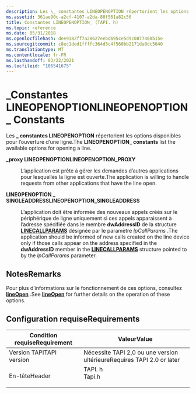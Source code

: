 ```yaml
---
description: Les \_ constantes LINEOPENOPTION répertorient les options disponibles pour l’ouverture d’une ligne.
ms.assetid: 361ae90c-a2cf-4107-a2da-80f561a82c56
title: Constantes LINEOPENOPTION_ (TAPI. h)
ms.topic: reference
ms.date: 05/31/2018
ms.openlocfilehash: dee9182ff7a28627eebd695ce5d9c0877460b15e
ms.sourcegitcommit: c8ec1ded1ffffc364d3c4f560bb2171da0dc5040
ms.translationtype: MT
ms.contentlocale: fr-FR
ms.lasthandoff: 03/22/2021
ms.locfileid: "106541675"
---
```

# <a name="lineopenoption_-constants"></a><span data-ttu-id="da325-103">\_Constantes LINEOPENOPTION</span><span class="sxs-lookup"><span data-stu-id="da325-103">LINEOPENOPTION\_ Constants</span></span>

<span data-ttu-id="da325-104">Les **\_ constantes LINEOPENOPTION** répertorient les options disponibles pour l’ouverture d’une ligne.</span><span class="sxs-lookup"><span data-stu-id="da325-104">The **LINEOPENOPTION\_ constants** list the available options for opening a line.</span></span>

<dl> <dt>

<span data-ttu-id="da325-105"><span id="LINEOPENOPTION_PROXY"></span><span id="lineopenoption_proxy"></span>**\_proxy LINEOPENOPTION**</span><span class="sxs-lookup"><span data-stu-id="da325-105"><span id="LINEOPENOPTION_PROXY"></span><span id="lineopenoption_proxy"></span>**LINEOPENOPTION\_PROXY**</span></span>
</dt> <dd> <dl> <dt>



<span data-ttu-id="da325-106">L’application est prête à gérer les demandes d’autres applications pour lesquelles la ligne est ouverte.</span><span class="sxs-lookup"><span data-stu-id="da325-106">The application is willing to handle requests from other applications that have the line open.</span></span>


</dt> </dl> </dd> <dt>

<span data-ttu-id="da325-107"><span id="LINEOPENOPTION_SINGLEADDRESS"></span><span id="lineopenoption_singleaddress"></span>**LINEOPENOPTION \_ SINGLEADDRESS**</span><span class="sxs-lookup"><span data-stu-id="da325-107"><span id="LINEOPENOPTION_SINGLEADDRESS"></span><span id="lineopenoption_singleaddress"></span>**LINEOPENOPTION\_SINGLEADDRESS**</span></span>
</dt> <dd> <dl> <dt>



<span data-ttu-id="da325-108">L’application doit être informée des nouveaux appels créés sur le périphérique de ligne uniquement si ces appels apparaissent à l’adresse spécifiée dans le membre **dwAddressID** de la structure [**LINECALLPARAMS**](/windows/desktop/api/Tapi/ns-tapi-linecallparams) désignée par le paramètre *lpCallParams* .</span><span class="sxs-lookup"><span data-stu-id="da325-108">The application should be informed of new calls created on the line device only if those calls appear on the address specified in the **dwAddressID** member in the [**LINECALLPARAMS**](/windows/desktop/api/Tapi/ns-tapi-linecallparams) structure pointed to by the *lpCallParams* parameter.</span></span>


</dt> </dl> </dd> </dl>

## <a name="remarks"></a><span data-ttu-id="da325-109">Notes</span><span class="sxs-lookup"><span data-stu-id="da325-109">Remarks</span></span>

<span data-ttu-id="da325-110">Pour plus d’informations sur le fonctionnement de ces options, consultez [**lineOpen**](/windows/desktop/api/Tapi/nf-tapi-lineopen) .</span><span class="sxs-lookup"><span data-stu-id="da325-110">See [**lineOpen**](/windows/desktop/api/Tapi/nf-tapi-lineopen) for further details on the operation of these options.</span></span>

## <a name="requirements"></a><span data-ttu-id="da325-111">Configuration requise</span><span class="sxs-lookup"><span data-stu-id="da325-111">Requirements</span></span>



| <span data-ttu-id="da325-112">Condition requise</span><span class="sxs-lookup"><span data-stu-id="da325-112">Requirement</span></span> | <span data-ttu-id="da325-113">Valeur</span><span class="sxs-lookup"><span data-stu-id="da325-113">Value</span></span> |
|-------------------------|-----------------------------------------------------------------------------------|
| <span data-ttu-id="da325-114">Version TAPI</span><span class="sxs-lookup"><span data-stu-id="da325-114">TAPI version</span></span><br/> | <span data-ttu-id="da325-115">Nécessite TAPI 2,0 ou une version ultérieure</span><span class="sxs-lookup"><span data-stu-id="da325-115">Requires TAPI 2.0 or later</span></span><br/>                                             |
| <span data-ttu-id="da325-116">En-tête</span><span class="sxs-lookup"><span data-stu-id="da325-116">Header</span></span><br/>       | <dl> <span data-ttu-id="da325-117"><dt>TAPI. h</dt></span><span class="sxs-lookup"><span data-stu-id="da325-117"><dt>Tapi.h</dt></span></span> </dl> |



 

 




